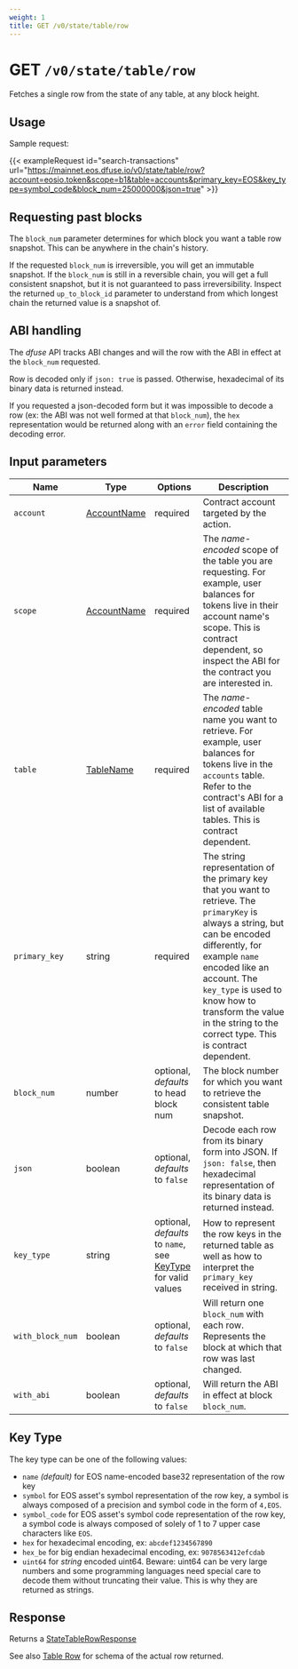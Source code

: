 ```yaml
---
weight: 1
title: GET /v0/state/table/row
---
```


# GET `/v0/state/table/row`

Fetches a single row from the state of any table, at any block height.

## Usage

Sample request:

{{< exampleRequest id="search-transactions" url="https://mainnet.eos.dfuse.io/v0/state/table/row?account=eosio.token&scope=b1&table=accounts&primary_key=EOS&key_type=symbol_code&block_num=25000000&json=true" >}}

## Requesting past blocks

The `block_num` parameter determines for which block you want a table row snapshot. This can be anywhere in the chain's history.

If the requested `block_num` is irreversible, you will get an immutable snapshot.  If the `block_num` is still in a reversible chain, you will get a full consistent snapshot, but it is not guaranteed to pass irreversibility. Inspect the returned `up_to_block_id` parameter to understand from which longest chain the returned value is a snapshot of.


## ABI handling

The _dfuse_ API tracks ABI changes and will the row with the ABI in effect at the `block_num` requested.

Row is decoded only if `json: true` is passed. Otherwise, hexadecimal of its binary data is returned instead.

If you requested a json-decoded form but it was impossible to decode a row (ex: the ABI was not well formed at that `block_num`), the `hex` representation would be returned along with an `error` field containing the decoding error.

## Input parameters

Name | Type | Options | Description
-----|------|---------|------------
`account` | [AccountName](#type-AccountName) | required | Contract account targeted by the action.
`scope` | [AccountName](#type-AccountName) | required | The _name-encoded_ scope of the table you are requesting.  For example, user balances for tokens live in their account name's scope. This is contract dependent, so inspect the ABI for the contract you are interested in.
`table` | [TableName](#type-TableName) | required | The _name-encoded_ table name you want to retrieve.  For example, user balances for tokens live in the `accounts` table.  Refer to the contract's ABI for a list of available tables.  This is contract dependent.
`primary_key` | string | required | The string representation of the primary key that you want to retrieve. The `primaryKey` is always a string, but can be encoded differently, for example `name` encoded like an account. The `key_type` is used to know how to transform the value in the string to the correct type. This is contract dependent.
`block_num` | number | optional, _defaults_ to head block num | The block number for which you want to retrieve the consistent table snapshot.
`json` | boolean | optional, _defaults_ to `false` | Decode each row from its binary form into JSON. If `json: false`, then hexadecimal representation of its binary data is returned instead.
`key_type` | string | optional, _defaults_ to `name`, see [KeyType](#state-table-KeyType) for valid values | How to represent the row keys in the returned table as well as how to interpret the `primary_key` received in string.
`with_block_num` | boolean | optional, _defaults_ to `false` | Will return one `block_num` with each row. Represents the block at which that row was last changed.
`with_abi` | boolean | optional, _defaults_ to `false` | Will return the ABI in effect at block `block_num`.

<!---
FIXME: This KeyType is duplicated from `state-tables-scopes.md` and `state-table.md`
-->

## Key Type

The key type can be one of the following values:

 * `name` _(default)_ for EOS name-encoded base32 representation of the row key
 * `symbol` for EOS asset's symbol representation of the row key, a symbol is always composed
   of a precision and symbol code in the form of `4,EOS`.
 * `symbol_code` for EOS asset's symbol code representation of the row key, a symbol code is always composed
   of solely of 1 to 7 upper case characters like `EOS`.
 * `hex` for hexadecimal encoding, ex: `abcdef1234567890`
 * `hex_be` for big endian hexadecimal encoding, ex: `9078563412efcdab`
 * `uint64` for *string* encoded uint64. Beware: uint64 can be very large numbers and some programming languages need special care to decode them without truncating their value. This is why they are returned as strings.

## Response

Returns a [StateTableRowResponse](#type-StateTableRowResponse)

See also [Table Row](#type-state-TableRow) for schema of the actual row returned.